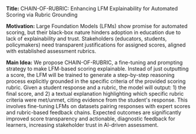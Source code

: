 **Title:** CHAIN-OF-RUBRIC: Enhancing LFM Explainability for Automated Scoring via Rubric Grounding

**Motivation:** Large Foundation Models (LFMs) show promise for automated scoring, but their black-box nature hinders adoption in education due to lack of explainability and trust. Stakeholders (educators, students, policymakers) need transparent justifications for assigned scores, aligned with established assessment rubrics.

**Main Idea:** We propose CHAIN-OF-RUBRIC, a fine-tuning and prompting strategy to make LFM-based scoring explainable. Instead of just outputting a score, the LFM will be trained to generate a step-by-step reasoning process explicitly grounded in the specific criteria of the provided scoring rubric. Given a student response and a rubric, the model will output: 1) the final score, and 2) a textual explanation highlighting which specific rubric criteria were met/unmet, citing evidence from the student's response. This involves fine-tuning LFMs on datasets pairing responses with expert scores and rubric-based feedback chains. Expected outcomes are significantly improved score transparency and actionable, diagnostic feedback for learners, increasing stakeholder trust in AI-driven assessment.